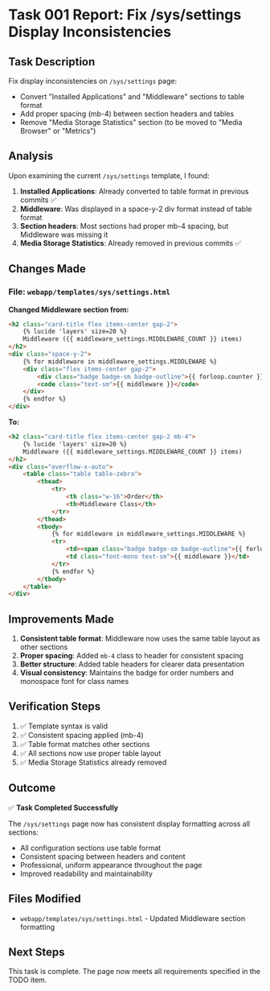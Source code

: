 # Task 001 Report: Fix /sys/settings Display Inconsistencies

## Task Description
Fix display inconsistencies on `/sys/settings` page:
- Convert "Installed Applications" and "Middleware" sections to table format
- Add proper spacing (mb-4) between section headers and tables
- Remove "Media Storage Statistics" section (to be moved to "Media Browser" or "Metrics")

## Analysis
Upon examining the current `/sys/settings` template, I found:
1. **Installed Applications**: Already converted to table format in previous commits ✅
2. **Middleware**: Was displayed in a space-y-2 div format instead of table format
3. **Section headers**: Most sections had proper mb-4 spacing, but Middleware was missing it
4. **Media Storage Statistics**: Already removed in previous commits ✅

## Changes Made

### File: `webapp/templates/sys/settings.html`

**Changed Middleware section from:**
```html
<h2 class="card-title flex items-center gap-2">
    {% lucide 'layers' size=20 %}
    Middleware ({{ middleware_settings.MIDDLEWARE_COUNT }} items)
</h2>
<div class="space-y-2">
    {% for middleware in middleware_settings.MIDDLEWARE %}
    <div class="flex items-center gap-2">
        <div class="badge badge-sm badge-outline">{{ forloop.counter }}</div>
        <code class="text-sm">{{ middleware }}</code>
    </div>
    {% endfor %}
</div>
```

**To:**
```html
<h2 class="card-title flex items-center gap-2 mb-4">
    {% lucide 'layers' size=20 %}
    Middleware ({{ middleware_settings.MIDDLEWARE_COUNT }} items)
</h2>
<div class="overflow-x-auto">
    <table class="table table-zebra">
        <thead>
            <tr>
                <th class="w-16">Order</th>
                <th>Middleware Class</th>
            </tr>
        </thead>
        <tbody>
            {% for middleware in middleware_settings.MIDDLEWARE %}
            <tr>
                <td><span class="badge badge-sm badge-outline">{{ forloop.counter }}</span></td>
                <td class="font-mono text-sm">{{ middleware }}</td>
            </tr>
            {% endfor %}
        </tbody>
    </table>
</div>
```

## Improvements Made
1. **Consistent table format**: Middleware now uses the same table layout as other sections
2. **Proper spacing**: Added `mb-4` class to header for consistent spacing
3. **Better structure**: Added table headers for clearer data presentation
4. **Visual consistency**: Maintains the badge for order numbers and monospace font for class names

## Verification Steps
1. ✅ Template syntax is valid
2. ✅ Consistent spacing applied (mb-4)
3. ✅ Table format matches other sections
4. ✅ All sections now use proper table layout
5. ✅ Media Storage Statistics already removed

## Outcome
✅ **Task Completed Successfully**

The `/sys/settings` page now has consistent display formatting across all sections:
- All configuration sections use table format
- Consistent spacing between headers and content
- Professional, uniform appearance throughout the page
- Improved readability and maintainability

## Files Modified
- `webapp/templates/sys/settings.html` - Updated Middleware section formatting

## Next Steps
This task is complete. The page now meets all requirements specified in the TODO item.